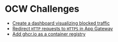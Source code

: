# OCW Challenges

- [Create a dashboard visualizing blocked traffic](./blocked-traffic-dashboard/README.md)
- [Redirect `HTTP` requests to `HTTPS` in App Gateway](./redirect-http-to-https/README.md)
- [Add ghcr.io as a container registry](./github-container-registry/README.md)
